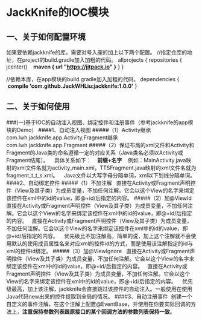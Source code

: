 JackKnife的IOC模块
================================

一、关于如何配置环境
--------------------------------
如果要依赖jackknife的库，需要对号入座的加上以下两个配置。
//指定仓库的地址，在project的build.gradle加入加粗的代码。
allprojects {
  repositories {
    jcenter()
    <b>maven { url "https://jitpack.io" }</b>
  }
}

//依赖本库，在app模块的build.gradle加入加粗的代码。
dependencies {
  <b>compile 'com.github.JackWHLiu:jackknife:1.0.0'</b>
}

二、关于如何使用
--------------------------------
###(一)基于IOC的自动注入视图、绑定控件和注册事件（参考jackknife的app模块的Demo）
####1、自动注入视图
#####（1）Activity继承com.lwh.jackknife.app.Activity,Fragment继承com.lwh.jackknife.app.Fragment
#####（2）保证布局的xml文件和Activity和Fragment的Java类的命名遵循一定的对应关系（Java类名必须以Activity或Fragment结尾）。
    具体关系如下：
    <b>前缀+名字</b>
    例如：MainActivity.java映射的xml文件名就为activity_main.xml，TTSFragment.java映射的xml文件名就为fragment_t_t_s.xml。
    Java文件以大写字母分隔单词，xml以下划线分隔单词。
####2、自动绑定控件
#####（1）不加注解
    直接在Activity或Fragment声明控件（View及其子类）为成员变量，不加任何注解。它会以这个View的名字来绑定该控件在xml中的id的value，即@+id/后指定的内容。
#####（2）加@ViewId
    直接在Activity或Fragment声明控件（View及其子类）为成员变量，不加任何注解。它会以这个View的名字来绑定该控件在xml中的id的value，即@+id/后指定的内容。
    直接在Activity或Fragment声明控件（View及其子类）为成员变量，不加任何注解。它会以这个View的名字来绑定该控件在xml中的id的value，即@+id/后指定的内容。
    优先级比不加注解高，简单的说，加上这个注解就不会使用默认的使用成员属性名来对应xml的控件id的方式，而是使用该注解指定的id与xml的控件id绑定。
#####（3）加@ViewIgnore
    直接在Activity或Fragment声明控件（View及其子类）为成员变量，不加任何注解。它会以这个View的名字来绑定该控件在xml中的id的value，即@+id/后指定的内容。
    直接在Activity或Fragment声明控件（View及其子类）为成员变量，不加任何注解。它会以这个View的名字来绑定该控件在xml中的id的value，即@+id/后指定的内容。
    优先级最高，加上该注解，jackknife会直接跳过该控件的自动注入。一般使用在使用Java代码new出来的控件提取到全局的情况。
####3、自动注册事件
  创建一个自定义的事件注解，在这个注解上配置@EventBase，并使用在你要实际回调的方法上，<b>注意保持参数列表跟原接口的某个回调方法的参数列表保持一致</b>。
